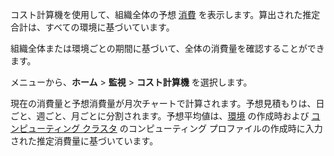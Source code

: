 コスト計算機を使用して、組織全体の予想 [消費](onj1682104977691.md) を表示します。算出された推定合計は、すべての環境に基づいています。

組織全体または環境ごとの期間に基づいて、全体の消費量を確認することができます。

メニューから、**ホーム** > **監視** > **コスト計算機** を選択します。

現在の消費量と予想消費量が月次チャートで計算されます。予想見積もりは、日ごと、週ごと、月ごとに分割されます。予想平均値は、[環境](qiv1640281527006.md) の作成時および [コンピューティング クラスタ](dvl1640281718303.md) のコンピューティング プロファイルの作成時に入力された推定消費量に基づいています。

